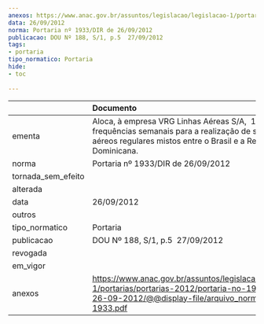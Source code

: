 ```yaml
---
anexos: https://www.anac.gov.br/assuntos/legislacao/legislacao-1/portarias/portarias-2012/portaria-no-1933-dir-de-26-09-2012/@@display-file/arquivo_norma/PA2012-1933.pdf
data: 26/09/2012
norma: Portaria nº 1933/DIR de 26/09/2012
publicacao: DOU Nº 188, S/1, p.5  27/09/2012
tags:
- portaria
tipo_normatico: Portaria
hide: 
- toc 
 
---
```


|                    | Documento                                                                                                                                                                  |
|:-------------------|:---------------------------------------------------------------------------------------------------------------------------------------------------------------------------|
| ementa             | Aloca, à empresa VRG Linhas Aéreas S/A,  14 (quatorze) frequências semanais para a realização de serviços aéreos regulares mistos entre o Brasil e a República Dominicana. |
| norma              | Portaria nº 1933/DIR de 26/09/2012                                                                                                                                         |
| tornada_sem_efeito |                                                                                                                                                                            |
| alterada           |                                                                                                                                                                            |
| data               | 26/09/2012                                                                                                                                                                 |
| outros             |                                                                                                                                                                            |
| tipo_normatico     | Portaria                                                                                                                                                                   |
| publicacao         | DOU Nº 188, S/1, p.5  27/09/2012                                                                                                                                           |
| revogada           |                                                                                                                                                                            |
| em_vigor           |                                                                                                                                                                            |
| anexos             | https://www.anac.gov.br/assuntos/legislacao/legislacao-1/portarias/portarias-2012/portaria-no-1933-dir-de-26-09-2012/@@display-file/arquivo_norma/PA2012-1933.pdf          |